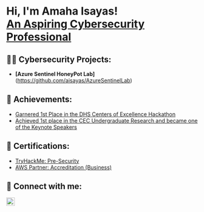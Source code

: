 <h1>Hi, I'm Amaha Isayas! <br/> <a href="https://www.linkedin.com/in/amaha-isayas/">An Aspiring Cybersecurity Professional</a></h1>

<h2> 👨‍💻 Cybersecurity Projects:</h2>

- <b>[Azure Sentinel HoneyPot Lab]</b> (https://github.com/aisayas/AzureSentinelLab)
<!-- - <b>[Undergraduate Senior Design: MITRE Cloud DevSecOps]</b> -->

<h2> 🏅 Achievements: </h2>

- <a href= "https://cina.gmu.edu/cina-sponsored-students-participate-in-dhs-coes-critical-infrastructure-hackathon/"> Garnered 1st Place in the DHS Centers of Excellence Hackathon </a>
- <a href= "https://github.com/aisayas/CEC-Undergraduate-Research-Celebration"> Achieved 1st place in the CEC Undergraduate Research and became one of the Keynote Speakers </a>
<h2> 📜 Certifications:</h2>  

- <a href= "https://tryhackme-certificates.s3-eu-west-1.amazonaws.com/THM-Y9KKNMUJWN.pdf">TryHackMe: Pre-Security</a> <br/>
- <a href= "https://www.credly.com/badges/ff8ba18d-7369-4147-b469-164becc45b76?source=linked_in_profile">AWS Partner: Accreditation (Business)</a> 
<h2> 🤳 Connect with me:</h2>

[<img align="left" alt="AmahaIsayas | LinkedIn" width="22px" src="https://cdn.jsdelivr.net/npm/simple-icons@v3/icons/linkedin.svg" />][linkedin] 
<!--
[<img align="left" alt="AmahaIsayas | YouTube" width="22px" src="https://cdn.jsdelivr.net/npm/simple-icons@v3/icons/youtube.svg" />][youtube]
-->
[linkedin]: https://linkedin.com/in/amaha-isayas/
<!--
[youtube]: https://www.youtube.com/@amahaisayas/



**aisayas/aisayas** is a ✨ _special_ ✨ repository because its `README.md` (this file) appears on your GitHub profile.

Here are some ideas to get you started:

- 🔭 I’m currently working on ...
- 🌱 I’m currently learning ...
- 👯 I’m looking to collaborate on ...
- 🤔 I’m looking for help with ...
- 💬 Ask me about ...
- 📫 How to reach me: ...
- 😄 Pronouns: ...
- ⚡ Fun fact: ...
-->
